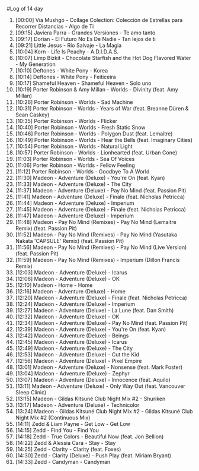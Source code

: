 #Log of 14 day

1. [00:00] Vía Mushgó - Collage Colection: Colección de Estrellas para Recorrer Distancias - Algo de Ti
1. [09:15] Javiera Parra - Grandes Versiones - Te amo tanto
1. [09:17] Dorian - El Futuro No Es De Nadie - Tan lejos de ti
1. [09:21] Little Jesus - Río Salvaje - La Magia
1. [10:04] Korn - Life Is Peachy - A.D.I.D.A.S.
1. [10:07] Limp Bizkit - Chocolate Starfish and the Hot Dog Flavored Water - My Generation
1. [10:10] Deftones - White Pony - Korea
1. [10:14] Deftones - White Pony - Feiticeira
1. [10:17] Shameful Heaven - Shameful Heaven - Solo uno
1. [10:19] Porter Robinson & Amy Millan - Worlds - Divinity (feat. Amy Millan)
1. [10:26] Porter Robinson - Worlds - Sad Machine
1. [10:31] Porter Robinson - Worlds - Years of War (feat. Breanne Düren & Sean Caskey)
1. [10:35] Porter Robinson - Worlds - Flicker
1. [10:40] Porter Robinson - Worlds - Fresh Static Snow
1. [10:46] Porter Robinson - Worlds - Polygon Dust (feat. Lemaitre)
1. [10:49] Porter Robinson - Worlds - Hear the Bells (feat. Imaginary Cities)
1. [10:54] Porter Robinson - Worlds - Natural Light
1. [10:57] Porter Robinson - Worlds - Lionhearted (feat. Urban Cone)
1. [11:03] Porter Robinson - Worlds - Sea Of Voices
1. [11:06] Porter Robinson - Worlds - Fellow Feeling
1. [11:12] Porter Robinson - Worlds - Goodbye To A World
1. [11:30] Madeon - Adventure (Deluxe) - You're On (feat. Kyan)
1. [11:33] Madeon - Adventure (Deluxe) - The City
1. [11:37] Madeon - Adventure (Deluxe) - Pay No Mind (feat. Passion Pit)
1. [11:41] Madeon - Adventure (Deluxe) - Finale (feat. Nicholas Petricca)
1. [11:44] Madeon - Adventure (Deluxe) - Imperium
1. [11:45] Madeon - Adventure (Deluxe) - Finale (feat. Nicholas Petricca)
1. [11:47] Madeon - Adventure (Deluxe) - Imperium
1. [11:48] Madeon - Pay No Mind (Remixes) - Pay No Mind (Lemaitre Remix) (feat. Passion Pit)
1. [11:52] Madeon - Pay No Mind (Remixes) - Pay No Mind (Yasutaka Nakata 'CAPSULE' Remix) (feat. Passion Pit)
1. [11:56] Madeon - Pay No Mind (Remixes) - Pay No Mind (Live Version) (feat. Passion Pit)
1. [11:59] Madeon - Pay No Mind (Remixes) - Imperium (Dillon Francis Remix)
1. [12:03] Madeon - Adventure (Deluxe) - Icarus
1. [12:06] Madeon - Adventure (Deluxe) - OK
1. [12:10] Madeon - Home - Home
1. [12:16] Madeon - Adventure (Deluxe) - Home
1. [12:20] Madeon - Adventure (Deluxe) - Finale (feat. Nicholas Petricca)
1. [12:24] Madeon - Adventure (Deluxe) - Imperium
1. [12:27] Madeon - Adventure (Deluxe) - La Lune (feat. Dan Smith)
1. [12:32] Madeon - Adventure (Deluxe) - OK
1. [12:34] Madeon - Adventure (Deluxe) - Pay No Mind (feat. Passion Pit)
1. [12:39] Madeon - Adventure (Deluxe) - You're On (feat. Kyan)
1. [12:42] Madeon - Adventure (Deluxe) - Beings
1. [12:45] Madeon - Adventure (Deluxe) - Icarus
1. [12:49] Madeon - Adventure (Deluxe) - The City
1. [12:53] Madeon - Adventure (Deluxe) - Cut the Kid
1. [12:56] Madeon - Adventure (Deluxe) - Pixel Empire
1. [13:01] Madeon - Adventure (Deluxe) - Nonsense (feat. Mark Foster)
1. [13:04] Madeon - Adventure (Deluxe) - Zephyr
1. [13:07] Madeon - Adventure (Deluxe) - Innocence (feat. Aquilo)
1. [13:11] Madeon - Adventure (Deluxe) - Only Way Out (feat. Vancouver Sleep Clinic)
1. [13:15] Madeon - Gildas Kitsuné Club Night Mix #2 - Shuriken
1. [13:17] Madeon - Adventure (Deluxe) - Technicolor
1. [13:24] Madeon - Gildas Kitsuné Club Night Mix #2 - Gildas Kitsuné Club Night Mix #2 (Continuous Mix)
1. [14:11] Zedd & Liam Payne - Get Low - Get Low
1. [14:15] Zedd - Find You - Find You
1. [14:18] Zedd - True Colors - Beautiful Now (feat. Jon Bellion)
1. [14:22] Zedd & Alessia Cara - Stay - Stay
1. [14:25] Zedd - Clarity - Clarity (feat. Foxes)
1. [14:30] Zedd - Clarity (Deluxe) - Push Play (feat. Miriam Bryant)
1. [14:33] Zedd - Candyman - Candyman

